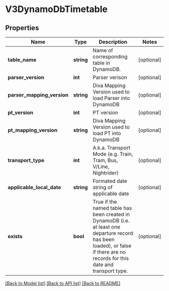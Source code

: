 # V3DynamoDbTimetable

## Properties
Name | Type | Description | Notes
------------ | ------------- | ------------- | -------------
**table_name** | **string** | Name of corresponding table in DynamoDB. | [optional] 
**parser_version** | **int** | Parser verison | [optional] 
**parser_mapping_version** | **string** | Diva Mapping Version used to load Parser into DynamoDB | [optional] 
**pt_version** | **int** | PT version | [optional] 
**pt_mapping_version** | **string** | Diva Mapping Version used to load PT into DynamoDB | [optional] 
**transport_type** | **int** | A.k.a. Transport Mode (e.g. Train, Tram, Bus, V/Line, Nightrider) | [optional] 
**applicable_local_date** | **string** | Formated date string of applicable date | [optional] 
**exists** | **bool** | True if the named table has been created in DynamoDB (i.e. at least one departure record has been loaded),  or false if there are no records for this date and transport type. | [optional] 

[[Back to Model list]](../README.md#documentation-for-models) [[Back to API list]](../README.md#documentation-for-api-endpoints) [[Back to README]](../README.md)


